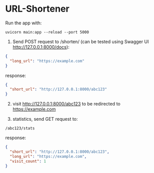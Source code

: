 # URL-Shortener

Run the app with:
```commandline
uvicorn main:app --reload --port 5000
```



1. Send POST request to /shorten/ (can be tested using Swagger UI http://127.0.0.1:8000/docs):
```json
{
  "long_url": "https://example.com"
}
```
response:
```json
{
  "short_url": "http://127.0.0.1:8000/abc123"
}

```
2. visit http://127.0.0.1:8000/abc123 to be redirected to https://example.com

3. statistics, send GET request to:
```
/abc123/stats
```

response:
```json
{
  "short_url": "http://127.0.0.1:8000/abc123",
  "long_url": "https://example.com",
  "visit_count": 1
}
```
